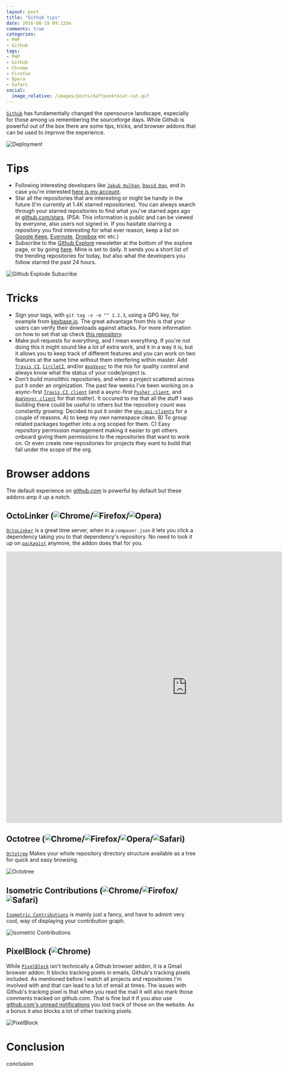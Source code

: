 ```yaml
---
layout: post
title: "Github tips"
date: 2016-08-19 09:12dw
comments: true
categories:
- PHP
- Github
tags:
- PHP
- Github
- Chrome
- Firefox
- Opera
- Safari
social:
  image_relative: /images/posts/daftpunktocat-cat.gif
---
```


[`Github`](https://github.com/) has fundamentally changed the opensource landscape, especially for those among us remembering the sourceforge days. While Github is powerful out of the box there are some tips, tricks, and browser addons that can be used to improve the experience. 

![Deployment](/images/posts/daftpunktocat-cat.gif)

<!-- More -->

# Tips

* Following interesting developers like [`Jakub Kulhan`](https://github.com/jakubkulhan), [`David Dan`](https://github.com/davidwdan), and in case you're interested [here is my account](https://github.com/wyrihaximus/).
* Star all the repositories that are interesting or might be handy in the future (I'm currently at 1.4K starred repositories). You can always search through your starred repositories to find what you've starred ages ago at [github.com/stars](https://github.com/stars). (PSA: This information is public and can be viewed by everyone, also users not signed in. If you hasitate starring a repository you find interesting for what ever reason, keep a list on [Google Keep](https://keep.google.com/), [Evernote](https://evernote.com/), [Dropbox](https://www.dropbox.com/) etc etc.)
* Subscribe to the [Github Explore](https://github.com/explore) newsletter at the bottom of the explore page, or by going [here](https://github.com/explore/subscribe). Mine is set to daily. It sends you a short list of the trending repositories for today, but also what the developers you follow starred the past 24 hours.

![Github Explode Subscribe](/images/posts/rEq3ivg.png)

# Tricks

* Sign your tags, with `git tag -s -m "" 1.2.3`, using a GPG key, for example from [keybase.io](https://keybase.io/). The great advantage from this is that your users can verify their downloads against attacks. For more information on how to set that up check [this repository](https://github.com/pstadler/keybase-gpg-github).
* Make pull requests for everything, and I mean everything. If you're not doing this it might sound like a lot of extra work, and it in a way it is, but it allows you to keep track of different features and you can work on two features at the same time without them interfering within master. Add [`Travis CI`](https://travis-ci.org/), [`CircleCI`](https://circleci.com/), and/or [`AppVeyor`](https://ci.appveyor.com/) to the mix for quality control and always know what the status of your code/project is.
* Don't build monolithic repositories, and when a project scattered across put it onder an orginization. The past few weeks I've been working on a async-first [`Travis CI client`](https://github.com/wyrihaximus/php-travis-client) (and a async-first [`Pusher client`](https://github.com/php-api-clients/pusher), and [`AppVeyor client`](https://github.com/php-api-clients/appveyor) for that matter). It occured to me that all the stuff I was building there could be useful to others but the repository count was constantly growing. Decided to put it onder the [`php-api-clients`](https://github.com/php-api-clients) for a couple of reasons. A) to keep my own namespace clean. B) To group related packages together into a org scoped for them. C) Easy repository permission management making it easier to get others onboard giving them permissions to the repositories that want to work on. Or even create new repositories for projects they want to build that fall under the scope of the org. 

# Browser addons

The default experience on [github.com](https://github.com/) is powerful by default but these addons amp it up a notch.

## OctoLinker (![Chrome](/images/browsers/chrome_24x24.png)/![Firefox](/images/browsers/firefox_24x24.png)/![Opera](/images/browsers/opera_24x24.png))

[`OctoLinker`](https://github.com/OctoLinker/browser-extension/) is a great time server, when in a `composer.json` it lets you click a dependency taking you to that dependency's repository. No need to look it up on [`packagist`](https://packagist.org/) anymore, the addon does that for you.
  
<iframe width="960" height="720" src="https://www.youtube-nocookie.com/embed/OXCwVxHWSBs?rel=0" frameborder="0" allowfullscreen></iframe>

## Octotree (![Chrome](/images/browsers/chrome_24x24.png)/![Firefox](/images/browsers/firefox_24x24.png)/![Opera](/images/browsers/opera_24x24.png)/![Safari](/images/browsers/safari_24x24.png))

[`Octotree`](https://github.com/buunguyen/octotree/) Makes your whole repository directory structure available as a tree for quick and easy browsing.
 
![Octotree](/images/posts/octotree.png)

## Isometric Contributions (![Chrome](/images/browsers/chrome_24x24.png)/![Firefox](/images/browsers/firefox_24x24.png)/![Safari](/images/browsers/safari_24x24.png))

[`Isometric Contributions`](https://github.com/jasonlong/isometric-contributions) is mainly just a fancy, and have to admint very cool, way of displaying your contribution graph.

![Isometric Contributions](/images/posts/35NxTej.png)

## PixelBlock (![Chrome](/images/browsers/chrome_24x24.png))

While [`PixelBlock`](https://chrome.google.com/webstore/detail/pixelblock/jmpmfcjnflbcoidlgapblgpgbilinlem?utm_source=chrome-app-launcher-info-dialog) isn't technically a Github browser addon, it is a Gmail browser addon. It blocks tracking pixels in emails, Github's tracking pixels included. As mentioned before I watch all projects and repositories I'm involved with and that can lead to a lot of email at times. The issues with Github's tracking pixel is that when you read the mail it will also mark those comments tracked on github.com. That is fine but it if you also use [github.com's unread notifications](https://github.com/notifications) you lost track of those on the website. As a bonus it also blocks a lot of other tracking pixels.

![PixelBlock](/images/posts/YmKYONg.png)

# Conclusion

conclusion
